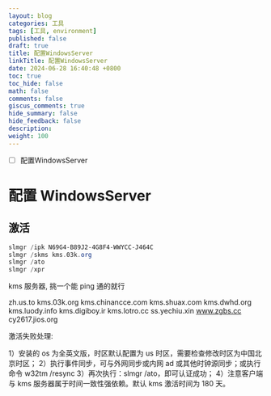 ```yaml
---
layout: blog
categories: 工具
tags: [工具, environment]
published: false
draft: true
title: 配置WindowsServer
linkTitle: 配置WindowsServer
date: 2024-06-28 16:40:48 +0800
toc: true
toc_hide: false
math: false
comments: false
giscus_comments: true
hide_summary: false
hide_feedback: false
description: 
weight: 100
---
```


- [ ] 配置WindowsServer

# 配置 WindowsServer

## 激活

```ps1
slmgr /ipk N69G4-B89J2-4G8F4-WWYCC-J464C
slmgr /skms kms.03k.org
slmgr /ato
slmgr /xpr
```

kms 服务器, 挑一个能 ping 通的就行

zh.us.to
kms.03k.org
kms.chinancce.com
kms.shuax.com
kms.dwhd.org
kms.luody.info
kms.digiboy.ir
kms.lotro.cc
ss.yechiu.xin
www.zgbs.cc
cy2617.jios.org

激活失败处理:

1）安装的 os 为全英文版，时区默认配置为 us 时区，需要检查修改时区为中国北京时区；
2）执行事件同步，可与外网同步或内网 ad 或其他时钟源同步；或执行命令 w32tm /resync
3）再次执行：slmgr /ato，即可认证成功；
4）注意客户端与 kms 服务器属于时间一致性强依赖。默认 kms 激活时间为 180 天。
